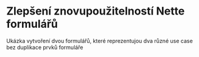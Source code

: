 Zlepšení znovupoužitelností Nette formulářů
=================
Ukázka vytvoření dvou formulářů, které reprezentujou dva různé use case bez duplikace prvků formuláře
